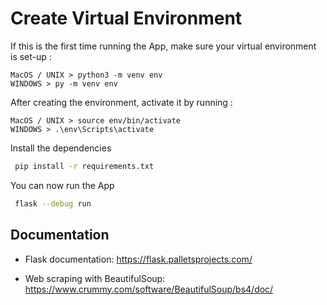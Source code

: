 # Create Virtual Environment

If this is the first time running the App, make sure your virtual environment is set-up : 
```
MacOS / UNIX > python3 -m venv env
WINDOWS > py -m venv env
```
After creating the environment, activate it by running :
```
MacOS / UNIX > source env/bin/activate
WINDOWS > .\env\Scripts\activate
```
Install the dependencies 

```bash
 pip install -r requirements.txt
```

You can now run the App

```bash
 flask --debug run 
```

## Documentation
* Flask documentation: https://flask.palletsprojects.com/

* Web scraping with BeautifulSoup: https://www.crummy.com/software/BeautifulSoup/bs4/doc/
